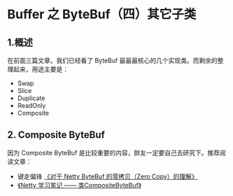 # Buffer 之 ByteBuf（四）其它子类

## 1.概述

在前面三篇文章，我们已经看了 ByteBuf 最最最核心的几个实现类。而剩余的整理起来，用途主要是：

- Swap
- Slice
- Duplicate
- ReadOnly
- Composite

## 2. Composite ByteBuf

因为 Composite ByteBuf 是比较重要的内容，胖友一定要自己去研究下。推荐阅读文章：

- 键走偏锋 [《对于 Netty ByteBuf 的零拷贝（Zero Copy）的理解》](https://my.oschina.net/LucasZhu/blog/1617222)
- [《Netty 学习笔记 —— 类CompositeByteBuf》](https://skyao.gitbooks.io/learning-netty/content/buffer/class_CompositeByteBuf.html)

